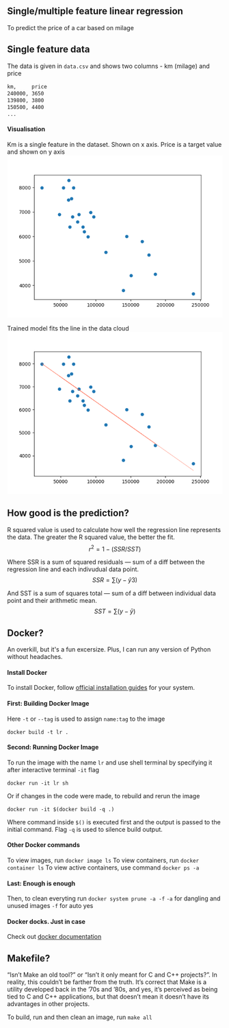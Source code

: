 
## Single/multiple feature linear regression
To predict the price of a car based on milage

## Single feature data
The data is given in ```data.csv``` and shows two columns - km (milage) and 
price
```shell
km,     price
240000, 3650
139800, 3800
150500, 4400
...
```
#### Visualisation
Km is a single feature in the dataset. Shown on x axis. Price is a target value and shown on y axis<br>
![data.csv](https://github.com/ayundina/linear_regression/blob/main/visualisation/data_csv_0.png)

Trained model fits the line in the data cloud<br>
![data.csv-trained](https://github.com/ayundina/linear_regression/blob/main/visualisation/data_csv_trained_0.png)

## How good is the prediction?
R squared value is used to calculate how well the regression line represents 
the data. The greater the R squared value, the better the fit.
$$r^2 = 1 - (SSR/SST)$$

Where SSR is a sum of squared residuals — sum of a diff between the regression 
line and each indivudual data point.
$$SSR = \sum(y-\hat{y}3)$$

And SST is a sum of squares total — sum of a diff between individual data point 
and their arithmetic mean.
$$SST = \sum(y-\bar{y})$$

## Docker?
An overkill, but it's a fun excersize. Plus, I can run any version of Python 
without headaches.

#### Install Docker
To install Docker, follow [official installation guides](https://docs.docker.com/get-docker/) 
for your system.

#### First: Building Docker Image
Here ```-t``` or ```--tag``` is used to assign ```name:tag``` to the image
```shell
docker build -t lr .
```

#### Second: Running Docker Image
To run the image with the name ```lr``` and use shell terminal by specifying it 
after interactive terminal ```-it``` flag
```shell
docker run -it lr sh
```
Or if changes in the code were made, to rebuild and rerun the image
```shell
docker run -it $(docker build -q .)
```
Where command inside ```$()``` is executed first and the output is passed to the
 initial command.
Flag ```-q``` is used to silence build output.

#### Other Docker commands
To view images, run ```docker image ls```
To view containers, run ```docker container ls```
To view active containers, use command ```docker ps -a```

#### Last: Enough is enough
Then, to clean everyting run ```docker system prune -a -f```
```-a``` for dangling and unused images
```-f``` for auto yes

#### Docker docks. Just in case
Check out [docker documentation](https://docs.docker.com/reference/)

## Makefile?
“Isn’t Make an old tool?” or “Isn’t it only meant for C and C++ projects?”. 
In reality, this couldn’t be farther from the truth. It’s correct that Make 
is a utility developed back in the ’70s and ’80s, and yes, it’s perceived as 
being tied to C and C++ applications, but that doesn’t mean it doesn’t have 
its advantages in other projects.

To build, run and then clean an image, run ```make all``` 
